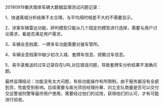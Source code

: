 20190919重庆南岸车辆大数据监理测试问题记录：

1、快速离城分析结果不太合理，与平均用时相差不大的不需要显示。

2、涉案车辆雷达功能，研判模型只能从几个固定的模型进行选择，需要与用户讨论需求，看是否满足用户需求。

3、车辆全息档案、一牌多车功能需要对接车管所。

4、车辆全息档案中缺少初次入城、套牌车信息、频繁过车信息。

5、易华录推送的过车记录存在URL对应错误问题，导致套牌车分析结果不准确问题。

最终监理结论：功能没有太大问题，有些功能操作有所限制，由于服务器没有全部到货，性能受到影响。后续需要与紫光项目经理孙果、刘立支队商量是否可以交付交巡警或刑警等最终用户使用，需要经过他们的试用，获得他们的认可，才有可能进行验收。